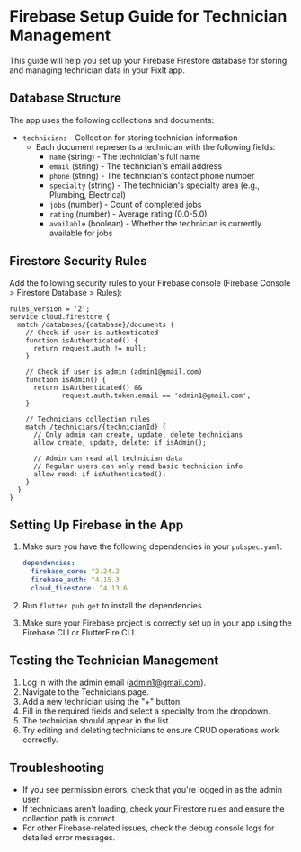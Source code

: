 # Firebase Setup Guide for Technician Management

This guide will help you set up your Firebase Firestore database for storing and managing technician data in your FixIt app.

## Database Structure

The app uses the following collections and documents:

- `technicians` - Collection for storing technician information
  - Each document represents a technician with the following fields:
    - `name` (string) - The technician's full name
    - `email` (string) - The technician's email address
    - `phone` (string) - The technician's contact phone number
    - `specialty` (string) - The technician's specialty area (e.g., Plumbing, Electrical)
    - `jobs` (number) - Count of completed jobs
    - `rating` (number) - Average rating (0.0-5.0)
    - `available` (boolean) - Whether the technician is currently available for jobs

## Firestore Security Rules

Add the following security rules to your Firebase console (Firebase Console > Firestore Database > Rules):

```
rules_version = '2';
service cloud.firestore {
  match /databases/{database}/documents {
    // Check if user is authenticated
    function isAuthenticated() {
      return request.auth != null;
    }
    
    // Check if user is admin (admin1@gmail.com)
    function isAdmin() {
      return isAuthenticated() && 
             request.auth.token.email == 'admin1@gmail.com';
    }

    // Technicians collection rules
    match /technicians/{technicianId} {
      // Only admin can create, update, delete technicians
      allow create, update, delete: if isAdmin();
      
      // Admin can read all technician data
      // Regular users can only read basic technician info
      allow read: if isAuthenticated();
    }
  }
}
```

## Setting Up Firebase in the App

1. Make sure you have the following dependencies in your `pubspec.yaml`:
   ```yaml
   dependencies:
     firebase_core: ^2.24.2
     firebase_auth: ^4.15.3
     cloud_firestore: ^4.13.6
   ```

2. Run `flutter pub get` to install the dependencies.

3. Make sure your Firebase project is correctly set up in your app using the Firebase CLI or FlutterFire CLI.

## Testing the Technician Management

1. Log in with the admin email (admin1@gmail.com).
2. Navigate to the Technicians page.
3. Add a new technician using the "+" button.
4. Fill in the required fields and select a specialty from the dropdown.
5. The technician should appear in the list.
6. Try editing and deleting technicians to ensure CRUD operations work correctly.

## Troubleshooting

- If you see permission errors, check that you're logged in as the admin user.
- If technicians aren't loading, check your Firestore rules and ensure the collection path is correct.
- For other Firebase-related issues, check the debug console logs for detailed error messages. 